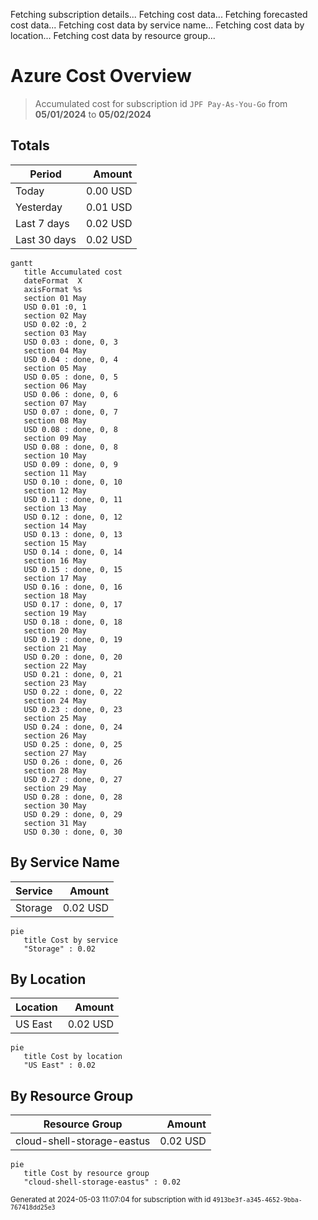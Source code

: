 Fetching subscription details...
Fetching cost data...
Fetching forecasted cost data...
Fetching cost data by service name...
Fetching cost data by location...
Fetching cost data by resource group...
# Azure Cost Overview

> Accumulated cost for subscription id `JPF Pay-As-You-Go` from **05/01/2024** to **05/02/2024**

## Totals

|Period|Amount|
|---|---:|
|Today|0.00 USD|
|Yesterday|0.01 USD|
|Last 7 days|0.02 USD|
|Last 30 days|0.02 USD|

```mermaid
gantt
   title Accumulated cost
   dateFormat  X
   axisFormat %s
   section 01 May
   USD 0.01 :0, 1
   section 02 May
   USD 0.02 :0, 2
   section 03 May
   USD 0.03 : done, 0, 3
   section 04 May
   USD 0.04 : done, 0, 4
   section 05 May
   USD 0.05 : done, 0, 5
   section 06 May
   USD 0.06 : done, 0, 6
   section 07 May
   USD 0.07 : done, 0, 7
   section 08 May
   USD 0.08 : done, 0, 8
   section 09 May
   USD 0.08 : done, 0, 8
   section 10 May
   USD 0.09 : done, 0, 9
   section 11 May
   USD 0.10 : done, 0, 10
   section 12 May
   USD 0.11 : done, 0, 11
   section 13 May
   USD 0.12 : done, 0, 12
   section 14 May
   USD 0.13 : done, 0, 13
   section 15 May
   USD 0.14 : done, 0, 14
   section 16 May
   USD 0.15 : done, 0, 15
   section 17 May
   USD 0.16 : done, 0, 16
   section 18 May
   USD 0.17 : done, 0, 17
   section 19 May
   USD 0.18 : done, 0, 18
   section 20 May
   USD 0.19 : done, 0, 19
   section 21 May
   USD 0.20 : done, 0, 20
   section 22 May
   USD 0.21 : done, 0, 21
   section 23 May
   USD 0.22 : done, 0, 22
   section 24 May
   USD 0.23 : done, 0, 23
   section 25 May
   USD 0.24 : done, 0, 24
   section 26 May
   USD 0.25 : done, 0, 25
   section 27 May
   USD 0.26 : done, 0, 26
   section 28 May
   USD 0.27 : done, 0, 27
   section 29 May
   USD 0.28 : done, 0, 28
   section 30 May
   USD 0.29 : done, 0, 29
   section 31 May
   USD 0.30 : done, 0, 30
```

## By Service Name

|Service|Amount|
|---|---:|
|Storage|0.02 USD|

```mermaid
pie
   title Cost by service
   "Storage" : 0.02
```

## By Location

|Location|Amount|
|---|---:|
|US East|0.02 USD|

```mermaid
pie
   title Cost by location
   "US East" : 0.02
```

## By Resource Group

|Resource Group|Amount|
|---|---:|
|cloud-shell-storage-eastus|0.02 USD|

```mermaid
pie
   title Cost by resource group
   "cloud-shell-storage-eastus" : 0.02
```

<sup>Generated at 2024-05-03 11:07:04 for subscription with id `4913be3f-a345-4652-9bba-767418dd25e3`</sup>
